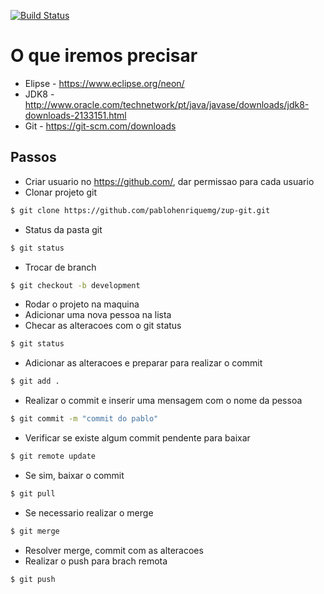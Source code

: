[![Build Status](https://travis-ci.org/pablohenriquemg/zup-git.svg?branch=master)](https://travis-ci.org/pablohenriquemg/zup-git)

# O que iremos precisar

  - Elipse - https://www.eclipse.org/neon/
  - JDK8 - http://www.oracle.com/technetwork/pt/java/javase/downloads/jdk8-downloads-2133151.html
  - Git - https://git-scm.com/downloads

## Passos

  - Criar usuario no https://github.com/, dar permissao para cada usuario
  - Clonar projeto git
```sh
$ git clone https://github.com/pablohenriquemg/zup-git.git
```

  - Status da pasta git
```sh
$ git status
```

  - Trocar de branch
```sh
$ git checkout -b development
```

  - Rodar o projeto na maquina
  - Adicionar uma nova pessoa na lista
  - Checar as alteracoes com o git status
```sh
$ git status
```

  - Adicionar as alteracoes e preparar para realizar o commit
```sh
$ git add .
```

  - Realizar o commit e inserir uma mensagem com o nome da pessoa
```sh
$ git commit -m "commit do pablo"
```

  - Verificar se existe algum commit pendente para baixar
```sh
$ git remote update
```

  - Se sim, baixar o commit
```sh
$ git pull
```

  - Se necessario realizar o merge
```sh
$ git merge
```

  - Resolver merge, commit com as alteracoes
  - Realizar o push para brach remota
```sh
$ git push
```
